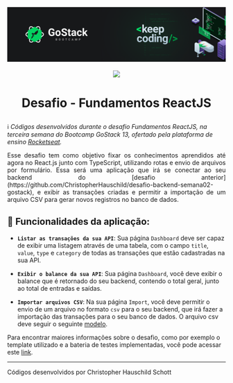 <div align="center">
  <img src="https://github.com/ChristopherHauschild/bootcamp-gostack-13-rocketseat/blob/master/gostack.png?raw=true">
</div> <br />

<div align="center">
  <img src="https://img.shields.io/static/v1?label=react&message=web&color=informational&style=for-the-badge&logo=REACT"/>
</div>

# <p align="center">Desafio - Fundamentos ReactJS</p>

:information_source: <i>Códigos desenvolvidos durante o desafio Fundamentos ReactJS, na terceira semana do Bootcamp GoStack 13, ofertado pela plataforma de ensino [Rocketseat](https://rocketseat.com.br/).</i>

<p align="justify">
Esse desafio tem como objetivo fixar os conhecimentos aprendidos até agora no React.js junto com TypeScript, utilizando rotas e envio de arquivos por formulário. Essa será uma aplicação que irá se conectar ao seu backend do [desafio anterior](https://github.com/ChristopherHauschild/desafio-backend-semana02-gostack), e exibir as transações criadas e permitir a importação de um arquivo CSV para gerar novos registros no banco de dados.
</p>

## :twisted_rightwards_arrows: Funcionalidades da aplicação:

- **`Listar as transações da sua API`**: Sua página `Dashboard` deve ser capaz de exibir uma listagem através de uma tabela, com o campo `title`, `value`, `type` e `category` de todas as transações que estão cadastradas na sua API.

- **`Exibir o balance da sua API`**: Sua página `Dashboard`, você deve exibir o balance que é retornado do seu backend, contendo o total geral, junto ao total de entradas e saídas.

- **`Importar arquivos CSV`**: Na sua página `Import`, você deve permitir o envio de um arquivo no formato `csv` para o seu backend, que irá fazer a importação das transações para o seu banco de dados. O arquivo csv deve seguir o seguinte [modelo](https://github.com/Rocketseat/bootcamp-gostack-desafios/blob/master/desafio-database-upload/assets/file.csv).

Para encontrar maiores informações sobre o desafio, como por exemplo o template utilizado e a bateria de testes implementadas, você pode acessar este [link](https://github.com/rocketseat-education/bootcamp-gostack-desafios/tree/master/desafio-fundamentos-reactjs).

<hr>

Códigos desenvolvidos por Christopher Hauschild Schott
